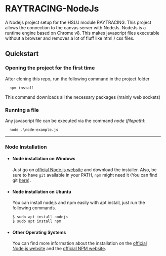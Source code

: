 # RAYTRACING-NodeJs
A Nodejs project setup for the HSLU module RAYTRACING.
This project allows the connection to the canvas server with NodeJs.
NodeJs is a runtime engine based on Chrome v8. 
This makes javascript files executable without a browser and removes a lot of fluff like html / css files.

## Quickstart

### Opening the project for the first time
After cloning this repo, run the following command in the project folder
      
      npm install

This command downloads all the necessary packages (mainly web sockets)

### Running a file
Any javascript file can be executed via the command _node (filepath)_: 
      
      node .\node-example.js

---

### Node Installation
- #### Node installation on Windows

  Just go on [official Node.js website](https://nodejs.org/) and download the installer.
Also, be sure to have `git` available in your PATH, `npm` might need it (You can find git [here](https://git-scm.com/)).

- #### Node installation on Ubuntu

  You can install nodejs and npm easily with apt install, just run the following commands.

      $ sudo apt install nodejs
      $ sudo apt install npm

- #### Other Operating Systems
  You can find more information about the installation on the [official Node.js website](https://nodejs.org/) and the [official NPM website](https://npmjs.org/).
